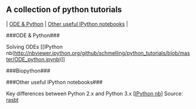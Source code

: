 A collection of python tutorials
---

| [ODE & Python](#ODE-&-Python) | [Other useful IPython notebooks](#Other-useful-IPython-notebooks) |

###ODE & Python###

Solving ODEs [[IPython nb(http://nbviewer.ipython.org/github/schmelling/python_tutorials/blob/master/ODE_python.ipynb)]]

###Biopython###


###Other useful IPython notebooks###

Key differences between Python 2.x and Python 3.x [[IPython nb](http://nbviewer.ipython.org/github/rasbt/python_reference/blob/master/tutorials/key_differences_between_python_2_and_3.ipynb?create=1)]
Source: [rasbt](https://github.com/rasbt)
